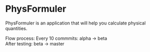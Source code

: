 # PhysFormuler
PhysFormuler is an application that will help you calculate physical quantities.

Flow process: Every 10 commmits: alpha -> beta<br>
After testing: beta -> master
